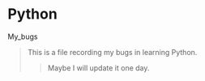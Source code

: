 # Python
My_bugs
> This is a file recording my bugs in learning Python.
> > Maybe I will update it one day.
